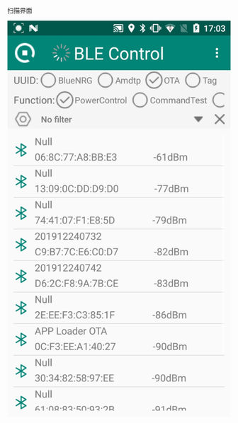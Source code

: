 扫描界面

![设备列表](https://github.com/QQ652276536/NeedBackupFile/blob/master/AndroidStudio/image/DeviceList.jpg)
